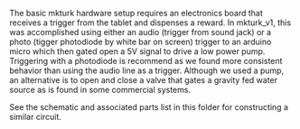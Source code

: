 The basic mkturk hardware setup requires an electronics board that receives a trigger from the tablet and dispenses a reward. In mkturk_v1, this was accomplished using either an audio (trigger from sound jack) or a photo (tigger photodiode by white bar on screen) trigger to an arduino micro which then gated open a 5V signal to drive a low power pump. Triggering with a photodiode is recommend as we found more consistent behavior than using the audio line as a trigger. Although we used a pump, an alternative is to open and close a valve that gates a gravity fed water source as is found in some commercial systems.

See the schematic and associated parts list in this folder for constructing a similar circuit.
